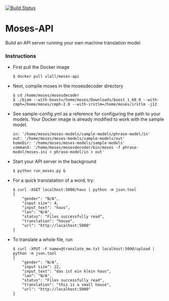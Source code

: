 [![Build Status](https://travis-ci.org/vlall/Moses-API.svg?branch=master)](https://travis-ci.org/vlall/Moses-API)
# Moses-API
Build an API server running your own machine translation model

### Instructions
- First pull the Docker image 

  ```$ docker pull vlall/moses-api```

- Next, compile moses in the mosesdecoder directory
    ```
    $ cd /home/moses/mosesdecoder
    $ ./bjam --with-boost=/home/moses/Downloads/boost_1_60_0 --with-cmph=/home/moses/cmph-2.0 --with-irstlm=/home/moses/irstlm -j12
    ```

- See sample-config.yml as a reference for configuring the path to your models. Your Docker image is already modified to work with the sample model.

    ```
    in: '/home/moses/moses-models/sample-models/phrase-model/in'
    out: '/home/moses/moses-models/sample-models/out'
    homeDir: '/home/moses/moses-models/sample-models'
    command: '/home/moses/mosesdecoder/bin/moses -f phrase-model/moses.ini < phrase-model/in > out'
    ```
- Start your API server in the background

    ```$ python run_moses.py &```

- For a quick translatation of a word, try:

    ```
    $ curl -XGET localhost:5000/haus | python -m json.tool
    {
        "gender": "N/A",
        "input size": 4,
        "input_text": "haus",
        "lan": "N/A",
        "status": "Files successfully read",
        "translation": "house",
        "url": "http://localhost:5000"
    }
    ```

- To translate a whole file, run

    ```
    $ curl -XPUT -F name=@translate_me.txt localhost:5000/upload | python -m json.tool
    {
        "gender": "N/A",
        "input size": 22,
        "input_text": "das ist ein klein haus",
        "lan": "N/A",
        "status": "Files successfully read",
        "translation": "this is a small house",
        "url": "http://localhost:5000"
    }
    ```
